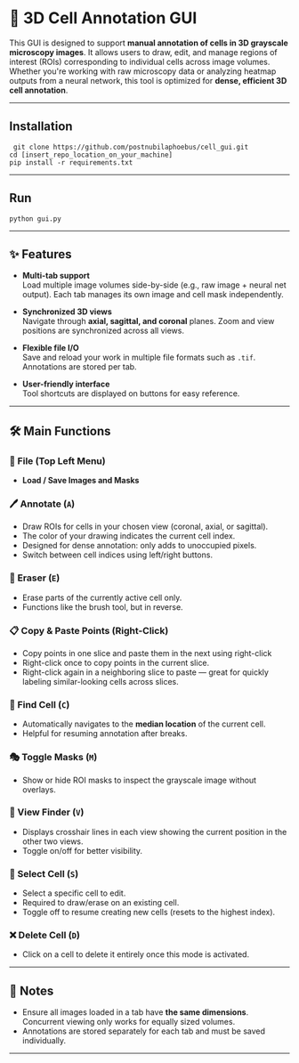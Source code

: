 # 🧬 3D Cell Annotation GUI

This GUI is designed to support **manual annotation of cells in 3D grayscale microscopy images**. It allows users to draw, edit, and manage regions of interest (ROIs) corresponding to individual cells across image volumes. Whether you're working with raw microscopy data or analyzing heatmap outputs from a neural network, this tool is optimized for **dense, efficient 3D cell annotation**.

---

## Installation
``` git clone https://github.com/postnubilaphoebus/cell_gui.git``` <br>
``` cd [insert_repo_location_on_your_machine] ``` <br>
```pip install -r requirements.txt```

---

## Run

``` python gui.py ```

---

## ✨ Features

- **Multi-tab support**  
  Load multiple image volumes side-by-side (e.g., raw image + neural net output). Each tab manages its own image and cell mask independently.

- **Synchronized 3D views**  
  Navigate through **axial, sagittal, and coronal** planes. Zoom and view positions are synchronized across all views.

- **Flexible file I/O**  
  Save and reload your work in multiple file formats such as `.tif`. Annotations are stored per tab.

- **User-friendly interface**  
  Tool shortcuts are displayed on buttons for easy reference.

---

## 🛠️ Main Functions

### 📁 File (Top Left Menu)
- **Load / Save Images and Masks**

### 🖊️ Annotate (`A`)
- Draw ROIs for cells in your chosen view (coronal, axial, or sagittal).
- The color of your drawing indicates the current cell index.
- Designed for dense annotation: only adds to unoccupied pixels.
- Switch between cell indices using left/right buttons.

### 🧽 Eraser (`E`)
- Erase parts of the currently active cell only.
- Functions like the brush tool, but in reverse.

### 📋 Copy & Paste Points (Right-Click)
- Copy points in one slice and paste them in the next using right-click
- Right-click once to copy points in the current slice.
- Right-click again in a neighboring slice to paste — great for quickly labeling similar-looking cells across slices.

### 🎯 Find Cell (`C`)
- Automatically navigates to the **median location** of the current cell.
- Helpful for resuming annotation after breaks.

### 🎭 Toggle Masks (`M`)
- Show or hide ROI masks to inspect the grayscale image without overlays.

### 🧭 View Finder (`V`)
- Displays crosshair lines in each view showing the current position in the other two views.
- Toggle on/off for better visibility.

### 🔎 Select Cell (`S`)
- Select a specific cell to edit.
- Required to draw/erase on an existing cell.
- Toggle off to resume creating new cells (resets to the highest index).

### ❌ Delete Cell (`D`)
- Click on a cell to delete it entirely once this mode is activated.

---

## 🧠 Notes

- Ensure all images loaded in a tab have **the same dimensions**. Concurrent viewing only works for equally sized volumes.
- Annotations are stored separately for each tab and must be saved individually.

---
